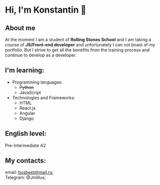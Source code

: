 # Hi, I'm Konstantin 🙈

## About me
At the moment I am a student of __Rolling Stones School__ and I am taking a course of __JS/Front-end developer__ and unfortunately I can not boast of my portfolio. But I strive to get all the benefits from the training process and continue to develop as a developer.



## I'm learning:</br>
  - Programming languages:
    - ~~Python~~ 
    - JavaScript
  - Technologies and Frameworks: 
    - HTML
    - React.js
    - Angular
    - Django





## English level:
Pre-Intermediate A2


## My contacts:
email: busbeet@mail.ru;</br>
Telegram: @Jmillus;


